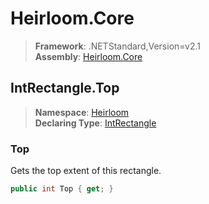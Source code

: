 # Heirloom.Core

> **Framework**: .NETStandard,Version=v2.1  
> **Assembly**: [Heirloom.Core][0]  

## IntRectangle.Top

> **Namespace**: [Heirloom][0]  
> **Declaring Type**: [IntRectangle][1]  

### Top

Gets the top extent of this rectangle.

```cs
public int Top { get; }
```

[0]: ../../../Heirloom.Core.md
[1]: ../IntRectangle.md
